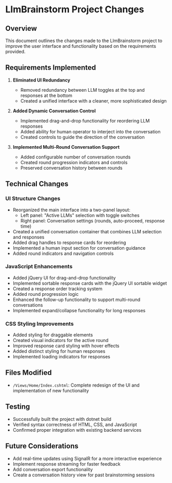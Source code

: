 # LlmBrainstorm Project Changes

## Overview
This document outlines the changes made to the LlmBrainstorm project to improve the user interface and functionality based on the requirements provided.

## Requirements Implemented
1. **Eliminated UI Redundancy**
   - Removed redundancy between LLM toggles at the top and responses at the bottom
   - Created a unified interface with a cleaner, more sophisticated design

2. **Added Dynamic Conversation Control**
   - Implemented drag-and-drop functionality for reordering LLM responses
   - Added ability for human operator to interject into the conversation
   - Created controls to guide the direction of the conversation

3. **Implemented Multi-Round Conversation Support**
   - Added configurable number of conversation rounds
   - Created round progression indicators and controls
   - Preserved conversation history between rounds

## Technical Changes

### UI Structure Changes
- Reorganized the main interface into a two-panel layout:
  - Left panel: "Active LLMs" selection with toggle switches
  - Right panel: Conversation settings (rounds, auto-proceed, response time)
- Created a unified conversation container that combines LLM selection and responses
- Added drag handles to response cards for reordering
- Implemented a human input section for conversation guidance
- Added round indicators and navigation controls

### JavaScript Enhancements
- Added jQuery UI for drag-and-drop functionality
- Implemented sortable response cards with the jQuery UI sortable widget
- Created a response order tracking system
- Added round progression logic
- Enhanced the follow-up functionality to support multi-round conversations
- Implemented expand/collapse functionality for long responses

### CSS Styling Improvements
- Added styling for draggable elements
- Created visual indicators for the active round
- Improved response card styling with hover effects
- Added distinct styling for human responses
- Implemented loading indicators for responses

## Files Modified
- `/Views/Home/Index.cshtml`: Complete redesign of the UI and implementation of new functionality

## Testing
- Successfully built the project with dotnet build
- Verified syntax correctness of HTML, CSS, and JavaScript
- Confirmed proper integration with existing backend services

## Future Considerations
- Add real-time updates using SignalR for a more interactive experience
- Implement response streaming for faster feedback
- Add conversation export functionality
- Create a conversation history view for past brainstorming sessions
